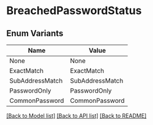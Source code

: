 # BreachedPasswordStatus

## Enum Variants

| Name | Value |
|---- | -----|
| None | None |
| ExactMatch | ExactMatch |
| SubAddressMatch | SubAddressMatch |
| PasswordOnly | PasswordOnly |
| CommonPassword | CommonPassword |


[[Back to Model list]](../README.md#documentation-for-models) [[Back to API list]](../README.md#documentation-for-api-endpoints) [[Back to README]](../README.md)


